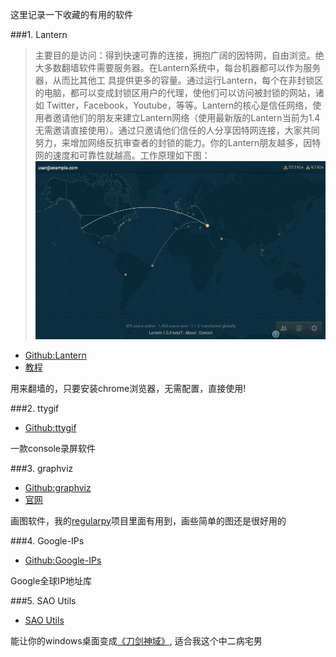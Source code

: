 <!--{layout:default title:收集有用的软件}-->

这里记录一下收藏的有用的软件

###1. Lantern

> 主要目的是访问：得到快速可靠的连接，拥抱广阔的因特网，自由浏览。绝大多数翻墙软件需要服务器。在Lantern系统中，每台机器都可以作为服务器，从而比其他工 具提供更多的容量。通过运行Lantern，每个在非封锁区的电脑，都可以变成封锁区用户的代理，使他们可以访问被封锁的网站，诸如 Twitter，Facebook，Youtube，等等。Lantern的核心是信任网络，使用者邀请他们的朋友来建立Lantern网络（使用最新版的Lantern当前为1.4无需邀请直接使用）。通过只邀请他们信任的人分享因特网连接，大家共同努力，来增加网络反抗审查者的封锁的能力。你的Lantern朋友越多，因特网的速度和可靠性就越高。工作原理如下图：
> ![img](../../images/2015-08-21/lantern.gif)

* [Github:Lantern](https://github.com/getlantern/lantern)
* [教程](http://www.cooear.com/archives/239.htm)

用来翻墙的，只要安装chrome浏览器，无需配置，直接使用!


###2. ttygif

* [Github:ttygif](https://github.com/icholy/ttygif)

一款console录屏软件

###3. graphviz

* [Github:graphviz](https://github.com/ellson/graphviz)
* [官网](http://www.graphviz.org/)

画图软件，我的[regularpy](https://github.com/aducode/regularpy)项目里面有用到，画些简单的图还是很好用的

###4. Google-IPs

* [Github:Google-IPs](https://github.com/Playkid/Google-IPs)

Google全球IP地址库

###5. SAO Utils

* [SAO Utils](http://www.gpbeta.com/post/develop/sao-utils/)

能让你的windows桌面变成[《刀剑神域》](http://baike.baidu.com/link?url=WIE9MRV_x1KBNX0e5IxaFq0AI7_iKA34BHKrc96w4Iwkk64rbhZLsfssFWl7BInjcmIraKA-xGrXlbfx58E4iuVouTsv1tqGzw9NfAk4Iym), 适合我这个中二病宅男
